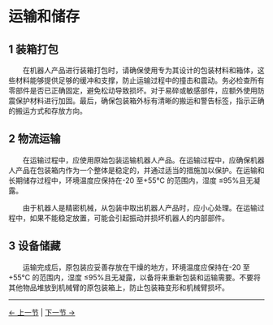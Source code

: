 # 运输和储存

## 1 装箱打包

&emsp;&emsp;在机器人产品进行装箱打包时，请确保使用专为其设计的包装材料和箱体，这些材料能够提供足够的缓冲和支撑，防止运输过程中的撞击和震动。务必检查所有零部件是否已正确固定，避免松动导致损坏。对于易碎或敏感部件，应额外使用防震保护材料进行加固。最后，确保包装箱外标有清晰的搬运和警告标签，指示正确的搬运方式和存放方向。

## 2 物流运输

&emsp;&emsp;在运输过程中，应使用原始包装运输机器人产品。在运输过程中，应确保机器人产品在包装箱内作为一个整体是稳定的，并通过适当的措施加以保护。在运输和长期储存过程中，环境温度应保持在-20 至+55°C 的范围内，湿度 ≤95%且无凝露。

&emsp;&emsp;由于机器人是精密机械，从包装中取出机器人产品时，应小心处理。在运输过程中，如果不能稳定放置，可能会引起振动并损坏机器人的内部部件。

## 3 设备储藏

&emsp;&emsp;运输完成后，原包装应妥善存放在干燥的地方，环境温度应保持在-20 至+55°C 的范围内，湿度 ≤95%且无凝露，以备将来重新包装和运输需要。不要将其他物品堆放到机械臂的原包装箱上，防止包装箱变形和机械臂损坏。

---

[← 上一节](../3.1-SafetyInstructions/1-SafetyInstruction.md) | [下一节 →](../3.3-MaintenanceAndCare/1-MaintenanceandCare.md)
